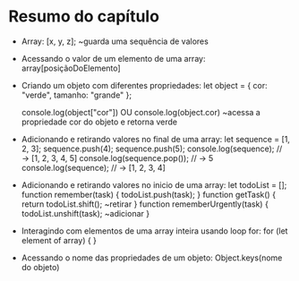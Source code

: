 # Resumo do capítulo

- Array: [x, y, z]; ~guarda uma sequência de valores

- Acessando o valor de um elemento de uma array:
    array[posiçãoDoElemento]

- Criando um objeto com diferentes propriedades:
    let object = {
        cor: "verde",
        tamanho: "grande"
    }; 

   console.log(object["cor"]) OU console.log(object.cor) ~acessa a propriedade cor do objeto e retorna verde

- Adicionando e retirando valores no final de uma array: 
    let sequence = [1, 2, 3];
    sequence.push(4);
    sequence.push(5);
    console.log(sequence);
    // → [1, 2, 3, 4, 5]
    console.log(sequence.pop());
    // → 5
    console.log(sequence);
    // → [1, 2, 3, 4]

- Adicionando e retirando valores no inicio de uma array:
    let todoList = [];
    function remember(task) {
        todoList.push(task);
    }
    function getTask() {
        return todoList.shift(); ~retirar
    }
    function rememberUrgently(task) {
        todoList.unshift(task); ~adicionar
    }

- Interagindo com elementos de uma array inteira usando loop for:
    for (let element of array) {
    }

- Acessando o nome das propriedades de um objeto: 
    Object.keys(nome do objeto)
